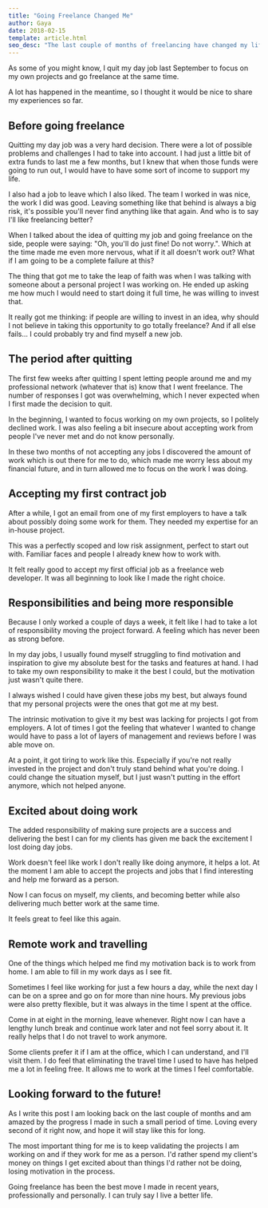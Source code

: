 ```yaml
---
title: "Going Freelance Changed Me"
author: Gaya
date: 2018-02-15
template: article.html
seo_desc: "The last couple of months of freelancing have changed my life, professionally and personally."
---
```


As some of you might know, I quit my day job last September to focus on my own projects and go
freelance at the same time.

A lot has happened in the meantime, so I thought it would be nice to share my experiences so far.

<span class="more"></span>

## Before going freelance

Quitting my day job was a very hard decision. There were a lot of possible problems and challenges I
had to take into account. I had just a little bit of extra funds to last me a few months, but I knew
that when those funds were going to run out, I would have to have some sort of income to support my
life.

I also had a job to leave which I also liked. The team I worked in was nice, the work I did was
good. Leaving something like that behind is always a big risk, it's possible you'll never find
anything like that again. And who is to say I'll like freelancing better?

When I talked about the idea of quitting my job and going freelance on the side, people were saying:
"Oh, you'll do just fine! Do not worry.". Which at the time made me even more nervous, what if it
all doesn't work out? What if I am going to be a complete failure at this?

The thing that got me to take the leap of faith was when I was talking with someone about a personal
project I was working on. He ended up asking me how much I would need to start doing it full time,
he was willing to invest that.

It really got me thinking: if people are willing to invest in an idea, why should I not believe in
taking this opportunity to go totally freelance? And if all else fails... I could probably try and
find myself a new job.

## The period after quitting

The first few weeks after quitting I spent letting people around me and my professional network
(whatever that is) know that I went freelance. The number of responses I got was overwhelming,
which I never expected when I first made the decision to quit.

In the beginning, I wanted to focus working on my own projects, so I politely declined work. I was
also feeling a bit insecure about accepting work from people I've never met and do not know
personally.

In these two months of not accepting any jobs I discovered the amount of work which is out there for
me to do, which made me worry less about my financial future, and in turn allowed me to focus on the
work I was doing.

## Accepting my first contract job

After a while, I got an email from one of my first employers to have a talk about possibly doing
some work for them. They needed my expertise for an in-house project.

This was a perfectly scoped and low risk assignment, perfect to start out with. Familiar faces and
people I already knew how to work with.

It felt really good to accept my first official job as a freelance web developer. It was all
beginning to look like I made the right choice.

## Responsibilities and being more responsible

Because I only worked a couple of days a week, it felt like I had to take a lot of responsibility
moving the project forward. A feeling which has never been as strong before.

In my day jobs, I usually found myself struggling to find motivation and inspiration to give my
absolute best for the tasks and features at hand. I had to take my own responsibility to make it the
best I could, but the motivation just wasn't quite there.

I always wished I could have given these jobs my best, but always found that my personal projects
were the ones that got me at my best.

The intrinsic motivation to give it my best was lacking for projects I got from employers. A lot of
times I got the feeling that whatever I wanted to change would have to pass a lot of layers of
management and reviews before I was able move on.

At a point, it got tiring to work like this. Especially if you're not really invested in the project
and don't truly stand behind what you're doing. I could change the situation myself, but I just
wasn't putting in the effort anymore, which not helped anyone.

## Excited about doing work

The added responsibility of making sure projects are a success and delivering the best I can for my
clients has given me back the excitement I lost doing day jobs.

Work doesn't feel like work I don't really like doing anymore, it helps a lot. At the moment I am
able to accept the projects and jobs that I find interesting and help me forward as a person.

Now I can focus on myself, my clients, and becoming better while also delivering much better work at
the same time.

It feels great to feel like this again.

## Remote work and travelling

One of the things which helped me find my motivation back is to work from home. I am able to fill in
my work days as I see fit.

Sometimes I feel like working for just a few hours a day, while the next day I can be on a spree and
go on for more than nine hours. My previous jobs were also pretty flexible, but it was always in the
time I spent at the office.

Come in at eight in the morning, leave whenever. Right now I can have a lengthy lunch break and
continue work later and not feel sorry about it. It really helps that I do not travel to work
anymore.

Some clients prefer it if I am at the office, which I can understand, and I'll visit them. I do feel
that eliminating the travel time I used to have has helped me a lot in feeling free. It allows me to
work at the times I feel comfortable.

## Looking forward to the future!

As I write this post I am looking back on the last couple of months and am amazed by the progress I
made in such a small period of time. Loving every second of it right now, and hope it will stay like
this for long.

The most important thing for me is to keep validating the projects I am working on and if they work
for me as a person. I'd rather spend my client's money on things I get excited about than things I'd
rather not be doing, losing motivation in the process.

Going freelance has been the best move I made in recent years, professionally and personally. I can
truly say I live a better life.
